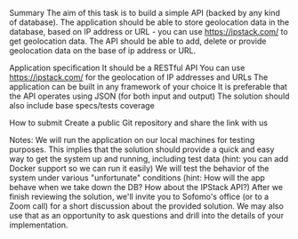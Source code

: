 Summary
The aim of this task is to build a simple API (backed by any kind of database). The application should be able to store geolocation data in the database, based on IP address or URL - you can use https://ipstack.com/ to get geolocation data. The API should be able to add, delete or provide geolocation data on the base of ip address or URL. 

Application specification
It should be a RESTful API
You can use https://ipstack.com/ for the geolocation of IP addresses and URLs
The application can be built in any framework of your choice
It is preferable that the API operates using JSON (for both input and output)
The solution should also include base specs/tests coverage

How to submit
Create a public Git repository and share the link with us

Notes:
We will run the application on our local machines for testing purposes. This implies that the solution should provide a quick and easy way to get the system up and running, including test data (hint: you can add Docker support so we can run it easily)
We will test the behavior of the system under various "unfortunate" conditions (hint: How will the app behave when we take down the DB? How about the IPStack API?)
After we finish reviewing the solution, we'll invite you to Sofomo's office (or to a Zoom call) for a short discussion about the provided solution. We may also use that as an opportunity to ask questions and drill into the details of your implementation.
